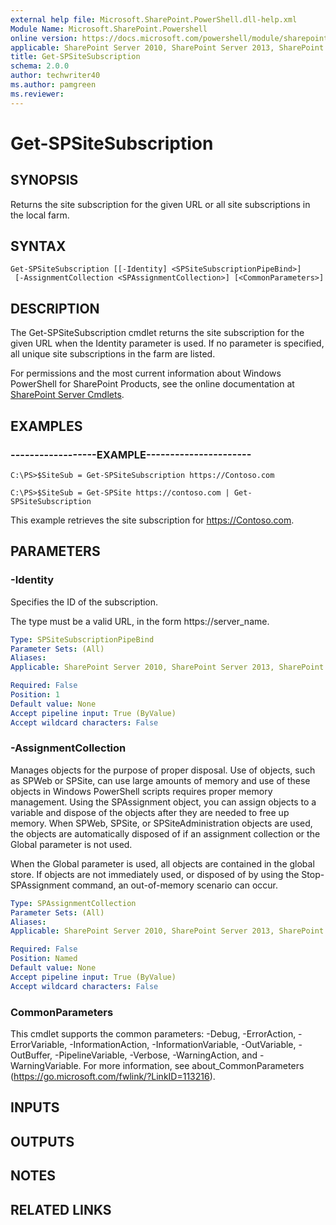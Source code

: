 ```yaml
---
external help file: Microsoft.SharePoint.PowerShell.dll-help.xml
Module Name: Microsoft.SharePoint.Powershell
online version: https://docs.microsoft.com/powershell/module/sharepoint-server/get-spsitesubscription
applicable: SharePoint Server 2010, SharePoint Server 2013, SharePoint Server 2016, SharePoint Server 2019
title: Get-SPSiteSubscription
schema: 2.0.0
author: techwriter40
ms.author: pamgreen
ms.reviewer:
---
```


# Get-SPSiteSubscription

## SYNOPSIS

Returns the site subscription for the given URL or all site subscriptions in the local farm.



## SYNTAX

```
Get-SPSiteSubscription [[-Identity] <SPSiteSubscriptionPipeBind>]
 [-AssignmentCollection <SPAssignmentCollection>] [<CommonParameters>]
```

## DESCRIPTION
The Get-SPSiteSubscription cmdlet returns the site subscription for the given URL when the Identity parameter is used.
If no parameter is specified, all unique site subscriptions in the farm are listed.

For permissions and the most current information about Windows PowerShell for SharePoint Products, see the online documentation at [SharePoint Server Cmdlets](https://docs.microsoft.com/powershell/sharepoint/sharepoint-server/sharepoint-server-cmdlets).

## EXAMPLES

### ------------------EXAMPLE---------------------- 
```
C:\PS>$SiteSub = Get-SPSiteSubscription https://Contoso.com

C:\PS>$SiteSub = Get-SPSite https://contoso.com | Get-SPSiteSubscription
```

This example retrieves the site subscription for https://Contoso.com.

## PARAMETERS

### -Identity
Specifies the ID of the subscription.

The type must be a valid URL, in the form https://server_name.

```yaml
Type: SPSiteSubscriptionPipeBind
Parameter Sets: (All)
Aliases: 
Applicable: SharePoint Server 2010, SharePoint Server 2013, SharePoint Server 2016, SharePoint Server 2019

Required: False
Position: 1
Default value: None
Accept pipeline input: True (ByValue)
Accept wildcard characters: False
```

### -AssignmentCollection
Manages objects for the purpose of proper disposal.
Use of objects, such as SPWeb or SPSite, can use large amounts of memory and use of these objects in Windows PowerShell scripts requires proper memory management.
Using the SPAssignment object, you can assign objects to a variable and dispose of the objects after they are needed to free up memory.
When SPWeb, SPSite, or SPSiteAdministration objects are used, the objects are automatically disposed of if an assignment collection or the Global parameter is not used.

When the Global parameter is used, all objects are contained in the global store.
If objects are not immediately used, or disposed of by using the Stop-SPAssignment command, an out-of-memory scenario can occur.

```yaml
Type: SPAssignmentCollection
Parameter Sets: (All)
Aliases: 
Applicable: SharePoint Server 2010, SharePoint Server 2013, SharePoint Server 2016, SharePoint Server 2019

Required: False
Position: Named
Default value: None
Accept pipeline input: True (ByValue)
Accept wildcard characters: False
```

### CommonParameters
This cmdlet supports the common parameters: -Debug, -ErrorAction, -ErrorVariable, -InformationAction, -InformationVariable, -OutVariable, -OutBuffer, -PipelineVariable, -Verbose, -WarningAction, and -WarningVariable. For more information, see about_CommonParameters (https://go.microsoft.com/fwlink/?LinkID=113216).

## INPUTS

## OUTPUTS

## NOTES

## RELATED LINKS

